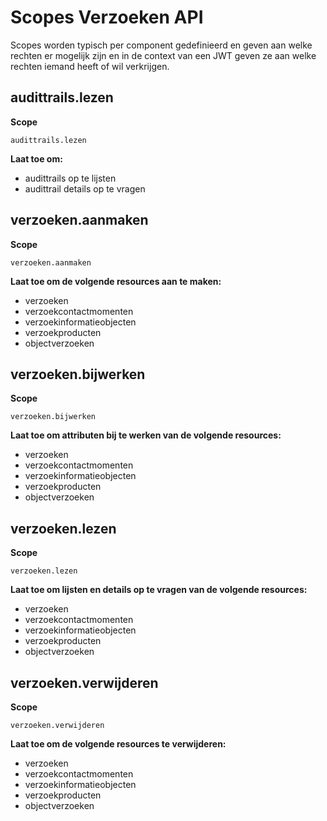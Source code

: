 # Scopes Verzoeken API

Scopes worden typisch per component gedefinieerd en geven aan welke rechten er mogelijk zijn en in de context van een JWT geven ze aan welke rechten iemand heeft of wil verkrijgen.

## audittrails.lezen

**Scope**

`audittrails.lezen`

**Laat toe om:**

- audittrails op te lijsten
- audittrail details op te vragen

## verzoeken.aanmaken

**Scope**

`verzoeken.aanmaken`

**Laat toe om de volgende resources aan te maken:**

- verzoeken
- verzoekcontactmomenten
- verzoekinformatieobjecten
- verzoekproducten
- objectverzoeken

## verzoeken.bijwerken

**Scope**

`verzoeken.bijwerken`

**Laat toe om attributen bij te werken van de volgende resources:**

- verzoeken
- verzoekcontactmomenten
- verzoekinformatieobjecten
- verzoekproducten
- objectverzoeken

## verzoeken.lezen

**Scope**

`verzoeken.lezen`

**Laat toe om lijsten en details op te vragen van de volgende resources:**

- verzoeken
- verzoekcontactmomenten
- verzoekinformatieobjecten
- verzoekproducten
- objectverzoeken

## verzoeken.verwijderen

**Scope**

`verzoeken.verwijderen`

**Laat toe om de volgende resources te verwijderen:**

- verzoeken
- verzoekcontactmomenten
- verzoekinformatieobjecten
- verzoekproducten
- objectverzoeken
